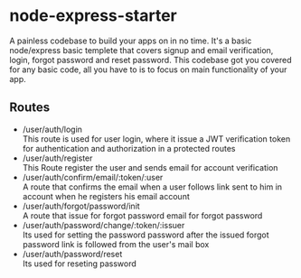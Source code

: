 # node-express-starter <br/>
A painless codebase to build your apps on in no time. It's a basic node/express basic templete that covers signup and email verification, login, forgot password and reset password. This codebase got you covered for any basic code, all you have to is to focus on main functionality of your app. 
## Routes
* /user/auth/login <br/>
    This route is used for user login, where it issue a JWT verification token for authentication and authorization in a protected routes 
* /user/auth/register <br/>
    This Route register the user and sends email for account verification
* /user/auth/confirm/email/:token/:user <br/>
    A route that  confirms the email when a user follows link sent to him in account when he registers his email account
* /user/auth/forgot/password/init <br/>
    A route that issue for forgot password email for forgot password
* /user/auth/password/change/:token/:issuer <br/>
    Its used for setting the password password after the issued forgot password link is followed from the user's mail  box
* /user/auth/password/reset <br/>
    Its used for reseting password
